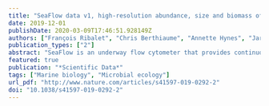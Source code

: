 ```yaml
---
title: "SeaFlow data v1, high-resolution abundance, size and biomass of small phytoplankton in the North Pacific"
date: 2019-12-01
publishDate: 2020-03-09T17:46:51.928149Z
authors: ["François Ribalet", "Chris Berthiaume", "Annette Hynes", "Jarred Swalwell", "Michael Carlson", "Sophie Clayton", "Gwenn Hennon", "Camille Poirier", "Eric Shimabukuro", "Angelicque White", "E. Virginia Armbrust"]
publication_types: ["2"]
abstract: "SeaFlow is an underway flow cytometer that provides continuous shipboard observations of the abundance and optical properties of small phytoplankton (< 5 μm in equivalent spherical diameter, ESD). Here we present data sets consisting of SeaFlow-based cell abundance, forward light scatter, and pigment fluorescence of individual cells, as well as derived estimates of ESD and cellular carbon content of picophytoplankton, which includes the cyanobacteria Prochlorococcus, Synechococcus and small-sized Crocosphaera (< 5 μm ESD), and picophytoplankton and nanophytoplankton (2–5 μm ESD). Data were collected in surface waters (≈5 m depth) from 27 oceanographic cruises carried out in the Northeast Pacific Ocean between 2010 and 2018. Thirteen cruises provide high spatial resolution (≈1 km) measurements across 32,500 km of the Northeast Pacific Ocean and 14 near-monthly cruises beginning in 2015 provide seasonal distributions at the long-term sampling site (Station ALOHA) of the Hawaii Ocean Time-Series. These data sets expand our knowledge of the current spatial and temporal distributions of picophytoplankton in the surface ocean."
featured: true
publication: "*Scientific Data*"
tags: ["Marine biology", "Microbial ecology"]
url_pdf: "http://www.nature.com/articles/s41597-019-0292-2"
doi: "10.1038/s41597-019-0292-2"
---
```



